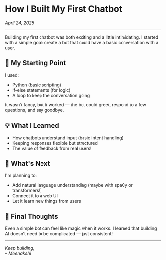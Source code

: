 # How I Built My First Chatbot

*April 24, 2025*

---

Building my first chatbot was both exciting and a little intimidating. I started with a simple goal: create a bot that could have a basic conversation with a user.

## 🧱 My Starting Point

I used:

- Python (basic scripting)
- If-else statements (for logic)
- A loop to keep the conversation going

It wasn’t fancy, but it worked — the bot could greet, respond to a few questions, and say goodbye.

## 💡 What I Learned

- How chatbots understand input (basic intent handling)
- Keeping responses flexible but structured
- The value of feedback from real users!

## 🚀 What's Next

I'm planning to:

- Add natural language understanding (maybe with spaCy or transformers!)
- Connect it to a web UI
- Let it learn new things from users

## 🤖 Final Thoughts

Even a simple bot can feel like magic when it works. I learned that building AI doesn’t need to be complicated — just consistent!

---

*Keep building,  
– Meenakshi*
